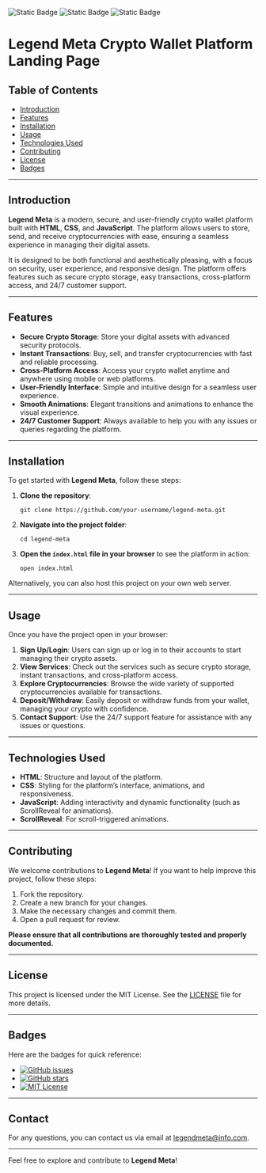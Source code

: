 ![Static Badge](https://img.shields.io/badge/HTML5-black?style=for-the-badge&logo=html5&logoColor=white&labelColor=orange&color=orange) 
![Static Badge](https://img.shields.io/badge/CSS3-black?style=for-the-badge&logo=css3&logoColor=white&labelColor=blue&color=blue)
![Static Badge](https://img.shields.io/badge/JavaScript-black?style=for-the-badge&logo=javascript&logoColor=white&labelColor=yellow&color=yellow)

# Legend Meta Crypto Wallet Platform Landing Page

## Table of Contents
- [Introduction](#introduction)
- [Features](#features)
- [Installation](#installation)
- [Usage](#usage)
- [Technologies Used](#technologies-used)
- [Contributing](#contributing)
- [License](#license)
- [Badges](#badges)

---

## Introduction

**Legend Meta** is a modern, secure, and user-friendly crypto wallet platform built with **HTML**, **CSS**, and **JavaScript**. The platform allows users to store, send, and receive cryptocurrencies with ease, ensuring a seamless experience in managing their digital assets. 

It is designed to be both functional and aesthetically pleasing, with a focus on security, user experience, and responsive design. The platform offers features such as secure crypto storage, easy transactions, cross-platform access, and 24/7 customer support.

---

## Features

- **Secure Crypto Storage**: Store your digital assets with advanced security protocols.
- **Instant Transactions**: Buy, sell, and transfer cryptocurrencies with fast and reliable processing.
- **Cross-Platform Access**: Access your crypto wallet anytime and anywhere using mobile or web platforms.
- **User-Friendly Interface**: Simple and intuitive design for a seamless user experience.
- **Smooth Animations**: Elegant transitions and animations to enhance the visual experience.
- **24/7 Customer Support**: Always available to help you with any issues or queries regarding the platform.

---

## Installation

To get started with **Legend Meta**, follow these steps:

1. **Clone the repository**:
   ```
   git clone https://github.com/your-username/legend-meta.git
   ```

2. **Navigate into the project folder**:
   ```
   cd legend-meta
   ```

3. **Open the `index.html` file in your browser** to see the platform in action:
   ```
   open index.html
   ```

Alternatively, you can also host this project on your own web server.

---

## Usage

Once you have the project open in your browser:

1. **Sign Up/Login**: Users can sign up or log in to their accounts to start managing their crypto assets.
2. **View Services**: Check out the services such as secure crypto storage, instant transactions, and cross-platform access.
3. **Explore Cryptocurrencies**: Browse the wide variety of supported cryptocurrencies available for transactions.
4. **Deposit/Withdraw**: Easily deposit or withdraw funds from your wallet, managing your crypto with confidence.
5. **Contact Support**: Use the 24/7 support feature for assistance with any issues or questions.

---

## Technologies Used

- **HTML**: Structure and layout of the platform.
- **CSS**: Styling for the platform’s interface, animations, and responsiveness.
- **JavaScript**: Adding interactivity and dynamic functionality (such as ScrollReveal for animations).
- **ScrollReveal**: For scroll-triggered animations.

---

## Contributing

We welcome contributions to **Legend Meta**! If you want to help improve this project, follow these steps:

1. Fork the repository.
2. Create a new branch for your changes.
3. Make the necessary changes and commit them.
4. Open a pull request for review.

**Please ensure that all contributions are thoroughly tested and properly documented.**

---

## License

This project is licensed under the MIT License. See the [LICENSE](LICENSE) file for more details.

---

## Badges

Here are the badges for quick reference:

- [![GitHub issues](https://img.shields.io/github/issues/your-username/legend-meta)](https://github.com/your-username/legend-meta/issues)
- [![GitHub stars](https://img.shields.io/github/stars/your-username/legend-meta?style=social)](https://github.com/your-username/legend-meta/stargazers)
- [![MIT License](https://img.shields.io/badge/license-MIT-green)](https://opensource.org/licenses/MIT)

---

## Contact

For any questions, you can contact us via email at [legendmeta@info.com](mailto:legendmeta@info.com).

---

Feel free to explore and contribute to **Legend Meta**!
